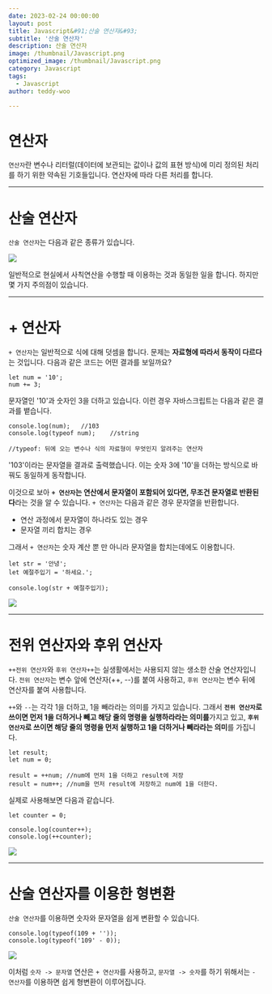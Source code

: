 ```yaml
---
date: 2023-02-24 00:00:00
layout: post
title: Javascript&#91;산술 연산자&#93; 
subtitle: '산술 연산자'
description: 산술 연산자
image: /thumbnail/Javascript.png
optimized_image: /thumbnail/Javascript.png
category: Javascript
tags:
  - Javascript
author: teddy-woo

---
```


# 연산자

`연산자`란 변수나 리터럴(데이터에 보관되는 값이나 값의 표현 방식)에 미리 정의된 처리를 하기 위한 약속된 기호들입니다. 연산자에 따라 다른 처리를 합니다.

---

# 산술 연산자

`산술 연산자`는 다음과 같은 종류가 있습니다.

![](https://velog.velcdn.com/images%2Fbami%2Fpost%2F03f8fa1e-f868-4e28-bc99-a6b7504eba4c%2Fimage.png)

일반적으로 현실에서 사칙연산을 수행할 때 이용하는 것과 동일한 일을 합니다. 하지만 몇 가지 주의점이 있습니다.

---

# + 연산자

`+ 연산자`는 일반적으로 식에 대해 덧셈을 합니다. 문제는 **자료형에 따라서 동작이 다르다**는 것입니다. 다음과 같은 코드는 어떤 결과를 보일까요?

```
let num = '10';
num += 3;
```

문자열인 '10'과 숫자인 3을 더하고 있습니다. 이런 경우 자바스크립트는 다음과 같은 결과를 뱉습니다.

```
console.log(num);	//103
console.log(typeof num);	//string

//typeof: 뒤에 오는 변수나 식의 자료형이 무엇인지 알려주는 연산자
```

'103'이라는 문자열을 결과로 출력했습니다. 이는 숫자 3에 '10'을 더하는 방식으로 바꿔도 동일하게 동작합니다.

이것으로 보아 **`+ 연산자`는 연산에서 문자열이 포함되어 있다면, 무조건 문자열로 반환된다**라는 것을 알 수 있습니다. `+ 연산자`는 다음과 같은 경우 문자열을 반환합니다.

- 연산 과정에서 문자열이 하나라도 있는 경우
- 문자열 끼리 합치는 경우

그래서 `+ 연산자`는 숫자 계산 뿐 만 아니라 문자열을 합치는데에도 이용합니다.

```
let str = '안녕';
let 예절주입기 = '하세요.';

console.log(str + 예절주입기);
```

![](https://velog.velcdn.com/images%2Fbami%2Fpost%2F5758e0a7-2087-4ebe-a1ec-984937f1e735%2Fimage.png)

---

# 전위 연산자와 후위 연산자

`++전위 연산자`와 `후위 연산자++`는 실생활에서는 사용되지 않는 생소한 산술 연산자입니다. `전위 연산자`는 변수 앞에 연산자(++, --)를 붙여 사용하고, `후위 연산자`는 변수 뒤에 연산자를 붙여 사용합니다.

`++`와 `--`는 각각 1을 더하고, 1을 빼라라는 의미를 가지고 있습니다. 그래서 **`전위 연산자`로 쓰이면 먼저 1을 더하거나 빼고 해당 줄의 명령을 실행하라라는 의미를**가지고 있고, **`후위 연산자`로 쓰이면 해당 줄의 명령을 먼저 실행하고 1을 더하거나 빼라라는 의미**를 가집니다.

```
let result;
let num = 0;

result = ++num;	//num에 먼저 1을 더하고 result에 저장
result = num++;	//num을 먼저 result에 저장하고 num에 1을 더한다.
```

실제로 사용해보면 다음과 같습니다.

```
let counter = 0;

console.log(counter++);
console.log(++counter);
```

![](https://velog.velcdn.com/images%2Fbami%2Fpost%2F55353369-293a-47e4-b953-10bff8390d2b%2Fimage.png)

---

# 산술 연산자를 이용한 형변환

`산술 연산자`를 이용하면 숫자와 문자열을 쉽게 변환할 수 있습니다.

```
console.log(typeof(109 + ''));
console.log(typeof('109' - 0));
```

![](https://velog.velcdn.com/images%2Fbami%2Fpost%2F2fa9b183-daea-4157-ae12-e55856fc0a85%2Fimage.png)

이처럼 `숫자 -> 문자열` 연산은 `+ 연산자`를 사용하고, `문자열 -> 숫자`를 하기 위해서는 `- 연산자`를 이용하면 쉽게 형변환이 이루어집니다.